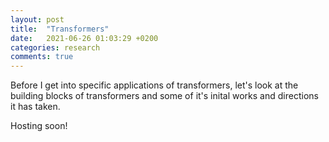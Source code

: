 ```yaml
---
layout: post
title:  "Transformers"
date:   2021-06-26 01:03:29 +0200
categories: research
comments: true
---
```

Before I get into specific applications of transformers, let's look at the building blocks of transformers and some of it's inital works and directions it has taken.

<!--more-->
Hosting soon!
